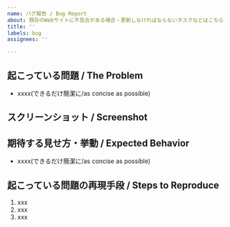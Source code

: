```yaml
---
name: バグ報告 / Bug Report
about: 既存のWebサイトに不具合がある場合・更新しなければならないタスクなどはこちら If this doesn’t look right,
title: ''
labels: bug
assignees: ''

---
```


## 起こっている問題 / The Problem
- xxxx(できるだけ簡潔に/as concise as possible)

## スクリーンショット / Screenshot

## 期待する見せ方・挙動 / Expected Behavior
- xxxx(できるだけ簡潔に/as concise as possible)


## 起こっている問題の再現手段 / Steps to Reproduce
1. xxx
2. xxx
3. xxx
